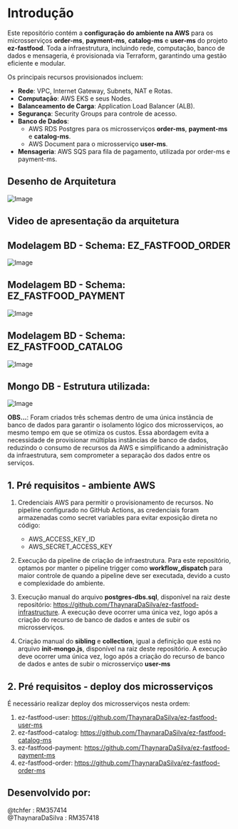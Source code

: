 # Introdução

Este repositório contém a **configuração do ambiente na AWS** para os microsserviços **order-ms**, **payment-ms**, **catalog-ms** e **user-ms** do projeto **ez-fastfood**. Toda a infraestrutura, incluindo rede, computação, banco de dados e mensageria, é provisionada via Terraform, garantindo uma gestão eficiente e modular.

Os principais recursos provisionados incluem:

- **Rede**: VPC, Internet Gateway, Subnets, NAT e Rotas.
- **Computação**: AWS EKS e seus Nodes.
- **Balanceamento de Carga**: Application Load Balancer (ALB).
- **Segurança**: Security Groups para controle de acesso.
- **Banco de Dados**:
  - AWS RDS Postgres para os microsserviços **order-ms**, **payment-ms** e **catalog-ms**.
  - AWS Document para o microsserviço **user-ms**.
- **Mensageria**: AWS SQS para fila de pagamento, utilizada por order-ms e payment-ms.

## Desenho de Arquitetura

![Image](https://github.com/user-attachments/assets/6e22f311-0201-40d3-b06a-1f95c494fb54)

## Video de apresentação da arquitetura

## Modelagem BD - Schema: EZ_FASTFOOD_ORDER
![Image](https://github.com/user-attachments/assets/90cf4f0f-7c17-4168-9abc-32a437f99866)

## Modelagem BD - Schema: EZ_FASTFOOD_PAYMENT
![Image](https://github.com/user-attachments/assets/ce4193ab-0e5b-462d-b161-ef04167c1b40)

## Modelagem BD - Schema: EZ_FASTFOOD_CATALOG
![Image](https://github.com/user-attachments/assets/34139a6d-bf65-4465-9b8e-083ba6519ffd)

## Mongo DB - Estrutura utilizada:
![Image](https://github.com/user-attachments/assets/a2a12a1b-ab29-40f8-88f7-7eb779c27344)

**OBS...**: Foram criados três schemas dentro de uma única instância de banco de dados para garantir o isolamento lógico dos microsserviços, ao mesmo tempo em que se otimiza os custos. Essa abordagem evita a necessidade de provisionar múltiplas instâncias de banco de dados, reduzindo o consumo de recursos da AWS e simplificando a administração da infraestrutura, sem comprometer a separação dos dados entre os serviços.

## 1. Pré requisitos - ambiente AWS

1. Credenciais AWS para permitir o provisionamento de recursos. No pipeline configurado no GitHub Actions, as credenciais foram armazenadas como secret variables para evitar exposição direta no código:
   - AWS_ACCESS_KEY_ID
   - AWS_SECRET_ACCESS_KEY
  
2. Execução da pipeline de criação de infraestrutura. Para este repositório, optamos por manter o pipeline trigger como **workflow_dispatch** para maior controle de quando a pipeline deve ser executada, devido a custo e complexidade do ambiente.

3. Execução manual do arquivo **postgres-dbs.sql**, disponível na raiz deste repositório: https://github.com/ThaynaraDaSilva/ez-fastfood-infrastructure. A execução deve ocorrer uma única vez, logo após a criação do recurso de banco de dados e antes de subir os microsserviços.

4. Criação manual do **sibling** e **collection**, igual a definição que está no arquivo **init-mongo.js**, disponível na raiz deste repositório. A execução deve ocorrer uma única vez, logo após a criação do recurso de banco de dados e antes de subir o microsserviço **user-ms**

## 2. Pré requisitos - deploy dos microsserviços

É necessário realizar deploy dos microsserviços nesta ordem:

1. ez-fastfood-user: https://github.com/ThaynaraDaSilva/ez-fastfood-user-ms 
2. ez-fastfood-catalog: https://github.com/ThaynaraDaSilva/ez-fastfood-catalog-ms
3. ez-fastfood-payment: https://github.com/ThaynaraDaSilva/ez-fastfood-payment-ms
4. ez-fastfood-order: https://github.com/ThaynaraDaSilva/ez-fastfood-order-ms

## Desenvolvido por:
@tchfer : RM357414<br>
@ThaynaraDaSilva : RM357418<br>